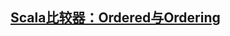 ## [Scala比较器：Ordered与Ordering](https://github.com/yueyuanyang/knowledge/blob/master/scala/base/part1.md)
